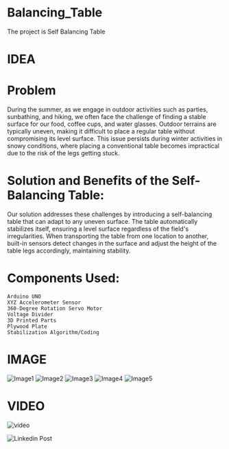 # Balancing_Table
The project is Self Balancing Table


# IDEA
# Problem
During the summer, as we engage in outdoor activities such as parties, sunbathing, and hiking, we often face the challenge of finding a stable surface for our food, coffee cups, and water glasses. Outdoor terrains are typically uneven, making it difficult to place a regular table without compromising its level surface. This issue persists during winter activities in snowy conditions, where placing a conventional table becomes impractical due to the risk of the legs getting stuck.

# Solution and Benefits of the Self-Balancing Table:
Our solution addresses these challenges by introducing a self-balancing table that can adapt to any uneven surface. The table automatically stabilizes itself, ensuring a level surface regardless of the field's irregularities. When transporting the table from one location to another, built-in sensors detect changes in the surface and adjust the height of the table legs accordingly, maintaining stability.


# Components Used:

    Arduino UNO
    XYZ Accelerometer Sensor
    360-Degree Rotation Servo Motor
    Voltage Divider
    3D Printed Parts
    Plywood Plate
    Stabilization Algorithm/Coding

# IMAGE  


![Image1](https://github.com/SAJIB3489/Balancing_Table/assets/118989261/7f63303b-891f-4e96-9d64-62a7f6bffc64)
![Image2](https://github.com/SAJIB3489/Balancing_Table/assets/118989261/6ffe40f6-6461-4a8b-a401-1f316b3f7d56)
![Image3](https://github.com/SAJIB3489/Balancing_Table/assets/118989261/1b29187f-2a7a-4709-8213-06f01b59a167)
![Image4](https://github.com/SAJIB3489/Balancing_Table/assets/118989261/b25e230c-0a14-4da1-8807-9a874628062f)
![Image5](https://github.com/SAJIB3489/Balancing_Table/assets/118989261/6ee599d6-ad4c-4e53-8ea4-88a75361bf26)


# VIDEO  
![video](
https://amksavonia-my.sharepoint.com/:v:/g/personal/md_sajib_pramanic_edu_savonia_fi/EU7R_d-bmGZIj79L25YZF8MBw07vUwrip7E_vqRFEz2pSQ?nav=eyJyZWZlcnJhbEluZm8iOnsicmVmZXJyYWxBcHAiOiJPbmVEcml2ZUZvckJ1c2luZXNzIiwicmVmZXJyYWxBcHBQbGF0Zm9ybSI6IldlYiIsInJlZmVycmFsTW9kZSI6InZpZXciLCJyZWZlcnJhbFZpZXciOiJNeUZpbGVzTGlua0NvcHkifX0&e=6LyNJp)

![Linkedin Post](https://www.linkedin.com/posts/md-sajib-pramanic-866849245_today-we-are-delighted-to-showcase-our-innovative-activity-7135750865830723584-oTU7?utm_source=share&utm_medium=member_desktop)
